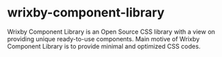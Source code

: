 # wrixby-component-library
Wrixby Component Library is an Open Source CSS library with a view on providing unique ready-to-use components. Main motive of Wrixby Component Library is to provide minimal and optimized CSS codes.
